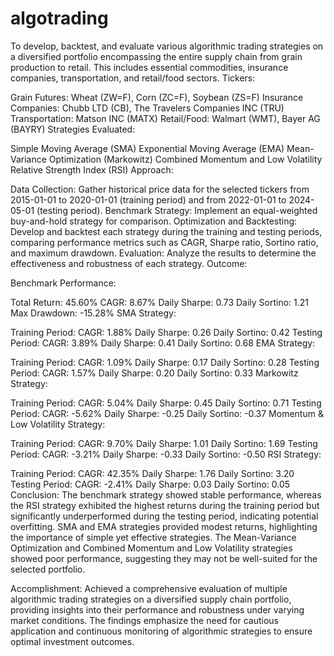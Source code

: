 # algotrading
To develop, backtest, and evaluate various algorithmic trading strategies on a diversified portfolio encompassing the entire supply chain from grain production to retail. This includes essential commodities, insurance companies, transportation, and retail/food sectors.
Tickers:

Grain Futures: Wheat (ZW=F), Corn (ZC=F), Soybean (ZS=F)
Insurance Companies: Chubb LTD (CB), The Travelers Companies INC (TRU)
Transportation: Matson INC (MATX)
Retail/Food: Walmart (WMT), Bayer AG (BAYRY)
Strategies Evaluated:

Simple Moving Average (SMA)
Exponential Moving Average (EMA)
Mean-Variance Optimization (Markowitz)
Combined Momentum and Low Volatility
Relative Strength Index (RSI)
Approach:

Data Collection: Gather historical price data for the selected tickers from 2015-01-01 to 2020-01-01 (training period) and from 2022-01-01 to 2024-05-01 (testing period).
Benchmark Strategy: Implement an equal-weighted buy-and-hold strategy for comparison.
Optimization and Backtesting: Develop and backtest each strategy during the training and testing periods, comparing performance metrics such as CAGR, Sharpe ratio, Sortino ratio, and maximum drawdown.
Evaluation: Analyze the results to determine the effectiveness and robustness of each strategy.
Outcome:

Benchmark Performance:

Total Return: 45.60%
CAGR: 8.67%
Daily Sharpe: 0.73
Daily Sortino: 1.21
Max Drawdown: -15.28%
SMA Strategy:

Training Period:
CAGR: 1.88%
Daily Sharpe: 0.26
Daily Sortino: 0.42
Testing Period:
CAGR: 3.89%
Daily Sharpe: 0.41
Daily Sortino: 0.68
EMA Strategy:

Training Period:
CAGR: 1.09%
Daily Sharpe: 0.17
Daily Sortino: 0.28
Testing Period:
CAGR: 1.57%
Daily Sharpe: 0.20
Daily Sortino: 0.33
Markowitz Strategy:

Training Period:
CAGR: 5.04%
Daily Sharpe: 0.45
Daily Sortino: 0.71
Testing Period:
CAGR: -5.62%
Daily Sharpe: -0.25
Daily Sortino: -0.37
Momentum & Low Volatility Strategy:

Training Period:
CAGR: 9.70%
Daily Sharpe: 1.01
Daily Sortino: 1.69
Testing Period:
CAGR: -3.21%
Daily Sharpe: -0.33
Daily Sortino: -0.50
RSI Strategy:

Training Period:
CAGR: 42.35%
Daily Sharpe: 1.76
Daily Sortino: 3.20
Testing Period:
CAGR: -2.41%
Daily Sharpe: 0.03
Daily Sortino: 0.05
Conclusion:
The benchmark strategy showed stable performance, whereas the RSI strategy exhibited the highest returns during the training period but significantly underperformed during the testing period, indicating potential overfitting. SMA and EMA strategies provided modest returns, highlighting the importance of simple yet effective strategies. The Mean-Variance Optimization and Combined Momentum and Low Volatility strategies showed poor performance, suggesting they may not be well-suited for the selected portfolio.

Accomplishment:
Achieved a comprehensive evaluation of multiple algorithmic trading strategies on a diversified supply chain portfolio, providing insights into their performance and robustness under varying market conditions. The findings emphasize the need for cautious application and continuous monitoring of algorithmic strategies to ensure optimal investment outcomes.
